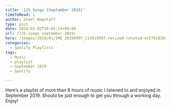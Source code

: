 ```yaml
---
title: '125 Songs [September 2019]'
timeToRead: 1 
author: Steel Wagstaff
type: post
date: 2020-01-02T16:05:53+00:00
url: /125-songs-september-2019/
hero: /images/2020/01/IMG_20190907_115919007.resized-rotated-e1578181042873-300x200.jpg
categories:
  - Spotify Playlists
tags:
  - Music
  - playlist
  - September 2019
  - Spotify

---
```

Here&#8217;s a playlist of more than 8 hours of music I listened to and enjoyed in September 2019. Should be just enough to get you through a working day. Enjoy!